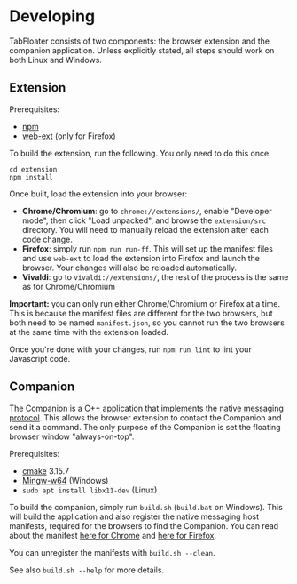 # Developing

TabFloater consists of two components: the browser extension and the companion application. Unless explicitly stated, all steps should work on both Linux and Windows.

## Extension

Prerequisites:
 * [npm](https://www.npmjs.com/)
 * [web-ext](https://github.com/mozilla/web-ext) (only for Firefox)

To build the extension, run the following. You only need to do this once.

```Shell
cd extension
npm install
```

Once built, load the extension into your browser:
 * **Chrome/Chromium**: go to `chrome://extensions/`, enable "Developer mode", then click "Load unpacked", and browse the `extension/src` directory. You will need to manually reload the extension after each code change.
 * **Firefox**: simply run `npm run run-ff`. This will set up the manifest files and use `web-ext` to load the extension into Firefox and launch the browser. Your changes will also be reloaded automatically.
 * **Vivaldi**: go to `vivaldi://extensions/`, the rest of the process is the same as for Chrome/Chromium

**Important:** you can only run either Chrome/Chromium or Firefox at a time. This is because the manifest files are different for the two browsers, but both need to be named `manifest.json`, so you cannot run the two browsers at the same time with the extension loaded.

Once you're done with your changes, run `npm run lint` to lint your Javascript code.

## Companion

The Companion is a C++ application that implements the [native messaging protocol](https://developer.mozilla.org/en-US/docs/Mozilla/Add-ons/WebExtensions/Native_messaging). This allows the browser extension to contact the Companion and send it a command. The only purpose of the Companion is set the floating browser window "always-on-top".

Prerequisites:
 * [cmake](https://cmake.org/) 3.15.7
 * [Mingw-w64](http://mingw-w64.org/) (Windows)
 * `sudo apt install libx11-dev` (Linux)

To build the companion, simply run `build.sh` (`build.bat` on Windows). This will build the application and also register the native messaging host manifests, required for the browsers to find the Companion. You can read about the manifest [here for Chrome](https://developer.chrome.com/docs/apps/nativeMessaging/#native-messaging-host-location) and [here for Firefox](https://developer.mozilla.org/en-US/docs/Mozilla/Add-ons/WebExtensions/Native_manifests#manifest_location).

You can unregister the manifests with `build.sh --clean`.

See also `build.sh --help` for more details.
